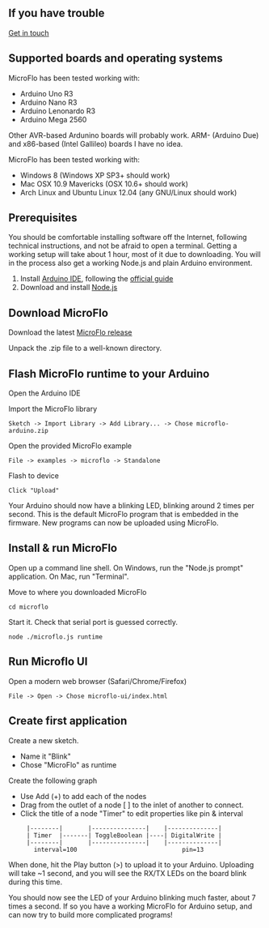 If you have trouble
--------------------
[Get in touch](../README.md#contact)

Supported boards and operating systems
------------------------------

MicroFlo has been tested working with:
* Arduino Uno R3
* Arduino Nano R3
* Arduino Lenonardo R3
* Arduino Mega 2560

Other AVR-based Ardunino boards will probably work.
ARM- (Arduino Due) and x86-based (Intel Gallileo) boards I have no idea.

MicroFlo has been tested working with:
* Windows 8 (Windows XP SP3+ should work)
* Mac OSX 10.9 Mavericks (OSX 10.6+ should work)
* Arch Linux and Ubuntu Linux 12.04 (any GNU/Linux should work)

Prerequisites
-----------------
You should be comfortable installing software off the Internet, following technical instructions,
and not be afraid to open a terminal. Getting a working setup will take about 1 hour, most of it
due to downloading. You will in the process also get a working Node.js and plain Arduino environment.

1. Install [Arduino IDE](http://arduino.cc/en/Main/Software#toc2),
  following the [official guide](http://arduino.cc/en/Guide/HomePage)
2. Download and install [Node.js](http://nodejs.org/download/)

Download MicroFlo
-----------------

Download the latest [MicroFlo release](https://github.com/jonnor/microflo/releases)

Unpack the .zip file to a well-known directory.


Flash MicroFlo runtime to your Arduino
-------------------------------------
Open the Arduino IDE

Import the MicroFlo library

    Sketch -> Import Library -> Add Library... -> Chose microflo-arduino.zip

Open the provided MicroFlo example

    File -> examples -> microflo -> Standalone

Flash to device

    Click "Upload"

Your Arduino should now have a blinking LED, blinking around 2 times per second.
This is the default MicroFlo program that is embedded in the firmware.
New programs can now be uploaded using MicroFlo.

Install & run MicroFlo
-----------------------

Open up a command line shell.
On Windows, run the "Node.js prompt" application. On Mac, run "Terminal".

Move to where you downloaded MicroFlo

    cd microflo

Start it. Check that serial port is guessed correctly.

    node ./microflo.js runtime


Run Microflo UI
--------------------

Open a modern web browser (Safari/Chrome/Firefox)

    File -> Open -> Chose microflo-ui/index.html

Create first application
------------------------

Create a new sketch.
* Name it "Blink"
* Chose "MicroFlo" as runtime

Create the following graph
* Use Add (+) to add each of the nodes
* Drag from the outlet of a node [ ] to the inlet of another to connect.
* Click the title of a node "Timer" to edit properties like pin & interval

```
     |--------|       |---------------|    |--------------|
     | Timer  |-------| ToggleBoolean |----| DigitalWrite |
     |--------|       |---------------|    |--------------|
       interval=100                             pin=13
```

When done, hit the Play button (>) to upload it to your Arduino. Uploading will take ~1 second,
and you will see the RX/TX LEDs on the board blink during this time.

You should now see the LED of your Arduino blinking much faster, about 7 times a second.
If so you have a working MicroFlo for Arduino setup, and can now try to build more complicated programs!

